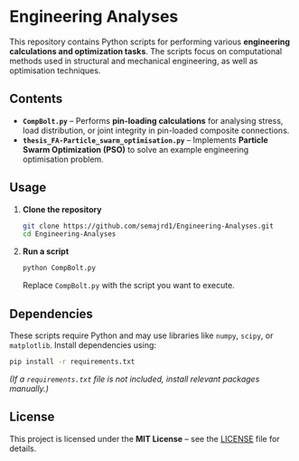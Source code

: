 # Engineering Analyses  

This repository contains Python scripts for performing various **engineering calculations and optimization tasks**. The scripts focus on computational methods used in structural and mechanical engineering, as well as optimisation techniques.

## Contents  

- **`CompBolt.py`** – Performs **pin-loading calculations** for analysing stress, load distribution, or joint integrity in pin-loaded composite connections.  
- **`thesis_FA-Particle_swarm_optimisation.py`** – Implements **Particle Swarm Optimization (PSO)** to solve an example engineering optimisation problem.  

## Usage  

1. **Clone the repository**  
   ```bash
   git clone https://github.com/semajrd1/Engineering-Analyses.git
   cd Engineering-Analyses
   ```
2. **Run a script**  
   ```bash
   python CompBolt.py
   ```
   Replace `CompBolt.py` with the script you want to execute.

## Dependencies  

These scripts require Python and may use libraries like `numpy`, `scipy`, or `matplotlib`. Install dependencies using:  
```bash
pip install -r requirements.txt
```
*(If a `requirements.txt` file is not included, install relevant packages manually.)*

## License  

This project is licensed under the **MIT License** – see the [LICENSE](LICENSE) file for details.
